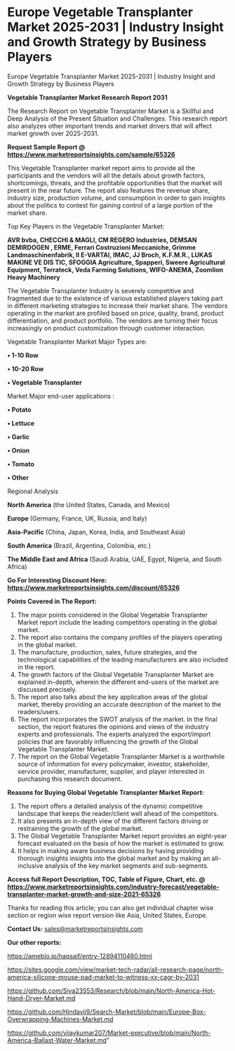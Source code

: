 # Europe Vegetable Transplanter Market 2025-2031 | Industry Insight and Growth Strategy by Business Players
 Europe Vegetable Transplanter Market 2025-2031 | Industry Insight and Growth Strategy by Business Players

<strong>Vegetable Transplanter Market Research Report 2031</strong>

The Research Report on Vegetable Transplanter Market is a Skillful and Deep Analysis of the Present Situation and Challenges. This research report also analyzes other important trends and market drivers that will affect market growth over 2025-2031.

<strong>Request Sample Report @ <a href=https://www.marketreportsinsights.com/sample/65326>https://www.marketreportsinsights.com/sample/65326</a></strong>

This Vegetable Transplanter market report aims to provide all the participants and the vendors will all the details about growth factors, shortcomings, threats, and the profitable opportunities that the market will present in the near future. The report also features the revenue share, industry size, production volume, and consumption in order to gain insights about the politics to contest for gaining control of a large portion of the market share.

Top Key Players in the Vegetable Transplanter Market:

<strong>AVR bvba, CHECCHI & MAGLI, CM REGERO Industries, DEMSAN DEMIRDOGEN , ERME, Ferrari Costruzioni Meccaniche, Grimme Landmaschinenfabrik, II E-VARTAI, IMAC, JJ Broch, K.F.M.R., LUKAS MAKINE VE DIS TIC, SFOGGIA Agriculture, Spapperi, Sweere Agricultural Equipment, Terrateck, Veda Farming Solutions, WIFO-ANEMA, Zoomlion Heavy Machinery</strong>

The Vegetable Transplanter Industry is severely competitive and fragmented due to the existence of various established players taking part in different marketing strategies to increase their market share. The vendors operating in the market are profiled based on price, quality, brand, product differentiation, and product portfolio. The vendors are turning their focus increasingly on product customization through customer interaction.

Vegetable Transplanter Market Major Types are:

<strong>• 1-10 Row

• 10-20 Row

• Vegetable Transplanter</strong>

Market Major end-user applications :

<strong>• Potato

• Lettuce

• Garlic

• Onion

• Tomato

• Other</strong>

Regional Analysis

</u><strong><b>North America</b></strong> (the United States, Canada, and Mexico)

<strong><b>Europe </b></strong>(Germany, France, UK, Russia, and Italy)

<strong><b>Asia-Pacific</b></strong> (China, Japan, Korea, India, and Southeast Asia)

<strong><b>South America</b></strong> (Brazil, Argentina, Colombia, etc.)

<strong><b>The Middle East and Africa</b></strong> (Saudi Arabia, UAE, Egypt, Nigeria, and South Africa)

<strong>Go For Interesting Discount Here: <a href=https://www.marketreportsinsights.com/discount/65326>https://www.marketreportsinsights.com/discount/65326</a></strong>

<strong>Points Covered in The Report:</strong>
<ol>
  <li>The major points considered in the Global Vegetable Transplanter Market report include the leading competitors operating in the global market.</li>
  <li>The report also contains the company profiles of the players operating in the global market.</li>
  <li>The manufacture, production, sales, future strategies, and the technological capabilities of the leading manufacturers are also included in the report.</li>
  <li>The growth factors of the Global Vegetable Transplanter Market are explained in-depth, wherein the different end-users of the market are discussed precisely.</li>
  <li>The report also talks about the key application areas of the global market, thereby providing an accurate description of the market to the readers/users.</li>
  <li>The report incorporates the SWOT analysis of the market. In the final section, the report features the opinions and views of the industry experts and professionals. The experts analyzed the export/import policies that are favorably influencing the growth of the Global Vegetable Transplanter Market.</li>
  <li>The report on the Global Vegetable Transplanter Market is a worthwhile source of information for every policymaker, investor, stakeholder, service provider, manufacturer, supplier, and player interested in purchasing this research document.</li>
</ol>
<strong>Reasons for Buying Global Vegetable Transplanter Market Report:</strong>

<ol>
  <li>The report offers a detailed analysis of the dynamic competitive landscape that keeps the reader/client well ahead of the competitors.</li>
  <li>It also presents an in-depth view of the different factors driving or restraining the growth of the global market.</li>
  <li>The Global Vegetable Transplanter Market report provides an eight-year forecast evaluated on the basis of how the market is estimated to grow.</li>
  <li>It helps in making aware business decisions by having providing thorough insights insights into the global market and by making an all-inclusive analysis of the key market segments and sub-segments.</li>
</ol>
<strong>Access full Report Description, TOC, Table of Figure, Chart, etc. @ <a href=https://www.marketreportsinsights.com/industry-forecast/vegetable-transplanter-market-growth-and-size-2021-65326>https://www.marketreportsinsights.com/industry-forecast/vegetable-transplanter-market-growth-and-size-2021-65326</a></strong>


Thanks for reading this article; you can also get individual chapter wise section or region wise report version like Asia, United States, Europe.

<strong>Contact Us:</strong>
sales@marketreportsinsights.com

<strong>Our other reports:</strong>

<a href=https://ameblo.jp/haqsaif/entry-12894110480.html>https://ameblo.jp/haqsaif/entry-12894110480.html</a>

<a href=https://sites.google.com/view/market-tech-radar/all-research-page/north-america-silicone-mouse-pad-market-to-witness-xx-cagr-by-2031>https://sites.google.com/view/market-tech-radar/all-research-page/north-america-silicone-mouse-pad-market-to-witness-xx-cagr-by-2031</a>

<a href=https://github.com/Siya23553/Research/blob/main/North-America-Hot-Hand-Dryer-Market.md>https://github.com/Siya23553/Research/blob/main/North-America-Hot-Hand-Dryer-Market.md</a>

<a href=https://github.com/Hindavii9/Search-Market/blob/main/Europe-Box-Overwrapping-Machines-Market.md>https://github.com/Hindavii9/Search-Market/blob/main/Europe-Box-Overwrapping-Machines-Market.md</a>

<a href=https://github.com/vijaykumar207/Market-executive/blob/main/North-America-Ballast-Water-Market.md>https://github.com/vijaykumar207/Market-executive/blob/main/North-America-Ballast-Water-Market.md</a>"
